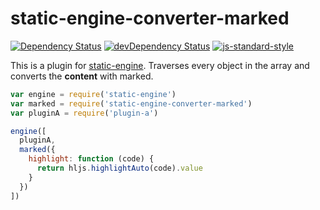 # static-engine-converter-marked

[![Dependency Status](https://david-dm.org/erickmerchant/static-engine-converter-marked.svg?style=flat-square)](https://david-dm.org/erickmerchant/static-engine-converter-marked) [![devDependency Status](https://david-dm.org/erickmerchant/static-engine-converter-marked/dev-status.svg?style=flat-square)](https://david-dm.org/erickmerchant/static-engine-converter-marked#info=devDependencies) [![js-standard-style](https://img.shields.io/badge/code%20style-standard-brightgreen.svg?style=flat)](https://github.com/feross/standard)

This is a plugin for [static-engine](https://github.com/erickmerchant/static-engine). Traverses every object in the array and converts the __content__ with marked.

```javascript
var engine = require('static-engine')
var marked = require('static-engine-converter-marked')
var pluginA = require('plugin-a')

engine([
  pluginA,
  marked({
    highlight: function (code) {
      return hljs.highlightAuto(code).value
    }
  })
])
```
